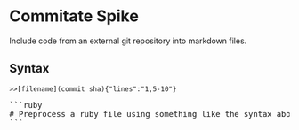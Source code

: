 Commitate Spike
===============

Include code from an external git repository into markdown files.

Syntax
------

`>>[filename](commit sha){"lines":"1,5-10"}`

<pre>
```ruby
# Preprocess a ruby file using something like the syntax above
```
</pre>
